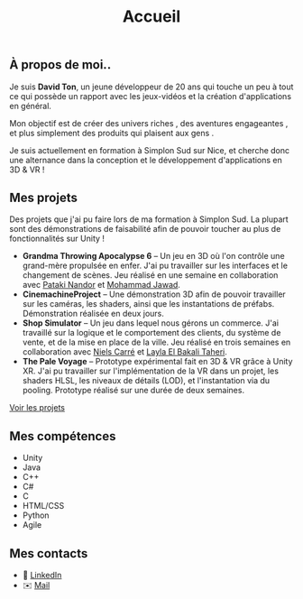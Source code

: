 ﻿---
layout: default
title: Accueil
---

<div class="card">
  <h2>À propos de moi..</h2>
  <p>Je suis <strong>David Ton</strong>, un jeune développeur de 20 ans qui touche un peu à tout ce qui possède un rapport avec les jeux-vidéos et la création d'applications en général.</p>
  <p>Mon objectif est de créer des <span class="highlight">univers riches</span> , des <span class="highlight">aventures engageantes</span> , et plus simplement des <span class="highlight">produits qui plaisent aux gens</span> .</p>
  <p>Je suis actuellement en formation à <span class="highlight">Simplon Sud</span> sur Nice, et cherche donc une alternance dans la conception et le développement d'applications en <span class="highlight">3D & VR</span> !</p>
</div>

<div class="card floating">
  <h2>Mes projets</h2>
  <p>Des projets que j'ai pu faire lors de ma formation à Simplon Sud. La plupart sont des <span class="highlight">démonstrations de faisabilité</span> afin de pouvoir toucher au plus de fonctionnalités sur <span class="highlight">Unity</span> !</p>
  <ul>
    <li><strong>Grandma Throwing Apocalypse 6</strong> – Un jeu en 3D où l'on contrôle une grand-mère propulsée en enfer. J'ai pu travailler sur les interfaces et le changement de scènes. Jeu réalisé en une semaine en collaboration avec <a href="https://www.linkedin.com/in/pataki-nandor-9b809735b/">Pataki Nandor</a> et <a href="https://www.linkedin.com/in/mohammad-jawad-07ab93259/">Mohammad Jawad</a>.</li>
    <li><strong>CinemachineProject</strong> – Une démonstration 3D afin de pouvoir travailler sur les caméras, les shaders, ainsi que les instantations de préfabs. Démonstration réalisée en deux jours.</li>
    <li><strong>Shop Simulator</strong> – Un jeu dans lequel nous gérons un commerce. J'ai travaillé sur la logique et le comportement des clients, du système de vente, et de la mise en place de la ville. Jeu réalisé en trois semaines en collaboration avec <a href="https://www.linkedin.com/in/niels-carre-360907333/">Niels Carré</a> et <a href="https://www.linkedin.com/in/layla-el-bakali-taheri-59ba4435a/">Layla El Bakali Taheri</a>.</li>
    <li><strong>The Pale Voyage</strong> – Prototype expérimental fait en 3D & VR grâce à Unity XR. J'ai pu travailler sur l'implémentation de la VR dans un projet, les shaders HLSL, les niveaux de détails (LOD), et l'instantation via du pooling. Prototype réalisé sur une durée de deux semaines.</li>
  </ul>
  <a href="/projects.html" class="button">Voir les projets</a>
</div>

<div class="card floating">
  <h2>Mes compétences</h2>
  <ul>
    <li>Unity</li>
    <li>Java</li> 
    <li>C++</li> 
    <li>C#</li> 
    <li>C</li> 
    <li>HTML/CSS</li> 
    <li>Python</li> 
    <li>Agile</li> 
  </ul>
</div>

<div class="card floating">
  <h2>Mes contacts</h2>
  <ul>
    <li>💼 <a href="https://www.linkedin.com/in/david-ton-448968304/">LinkedIn</a></li>
    <li>✉️ <a href="mailto:davidton2434@gmail.com">Mail</a></li>
  </ul>
</div>

